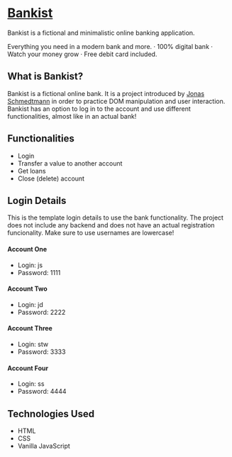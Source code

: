 # <a href="stpkkk.github.io/Bankist/">Bankist</a>

Bankist is a fictional and minimalistic online banking application.

Everything you need in a modern bank and more.
· 100% digital bank
· Watch your money grow
· Free debit card included.

## What is Bankist?

Bankist is a fictional online bank. It is a project introduced by <a href="https://github.com/jonasschmedtmann">Jonas Schmedtmann</a> in order to practice DOM manipulation and user interaction. Bankist has an option to log in to the account and use different functionalities, almost like in an actual bank!

## Functionalities

- Login
- Transfer a value to another account
- Get loans
- Close (delete) account

## Login Details

This is the template login details to use the bank functionality. The project does not include any backend and does not have an actual registration funcionality. Make sure to use usernames are lowercase!

#### Account One

- Login: js
- Password: 1111

#### Account Two

- Login: jd
- Password: 2222

#### Account Three

- Login: stw
- Password: 3333

#### Account Four

- Login: ss
- Password: 4444

## Technologies Used

- HTML
- CSS
- Vanilla JavaScript
